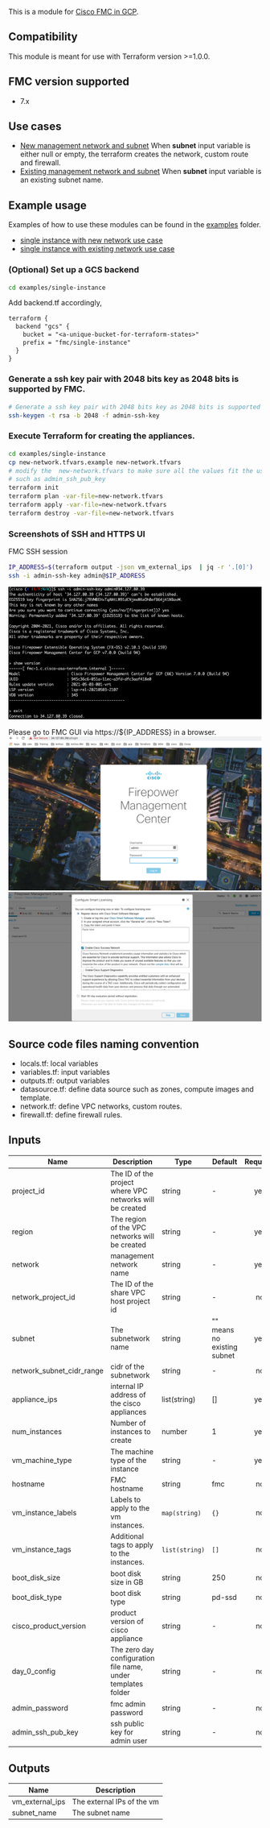 This is a module for [Cisco FMC in GCP](https://www.cisco.com/c/en/us/td/docs/security/firepower/quick_start/fmcv/fpmc-virtual/fpmc-virtual-gcp.html). 


## Compatibility

This module is meant for use with Terraform version >=1.0.0.

## FMC version supported
* 7.x

## Use cases

* [New management network and subnet](examples/single-instance/new-network.tfvars.example)
  When **subnet** input variable is either null or empty, the terraform creates the network, custom route and firewall. 
* [Existing management network and subnet](examples/single-instance/existing-network.tfvars.example)
  When **subnet** input variable is an existing subnet name.

## Example usage
Examples of how to use these modules can be found in the [examples](examples/) folder.
- [single instance with new network use case](examples/single-instance/new-network.tfvars.example)
- [single instance with existing network use case](examples/single-instance/existing-network.tfvars.example)

### (Optional) Set up a GCS backend
```bash
cd examples/single-instance
```
Add backend.tf accordingly,

```hcl
terraform {
  backend "gcs" {
    bucket = "<a-unique-bucket-for-terraform-states>"
    prefix = "fmc/single-instance"
  }
}
```

### Generate a ssh key pair with 2048 bits key as 2048 bits is supported by FMC.


```bash
# Generate a ssh key pair with 2048 bits key as 2048 bits is supported by ASA
ssh-keygen -t rsa -b 2048 -f admin-ssh-key
```

### Execute Terraform for creating the appliances.

```bash
cd examples/single-instance
cp new-network.tfvars.example new-network.tfvars
# modify the  new-network.tfvars to make sure all the values fit the use case 
# such as admin_ssh_pub_key
terraform init 
terraform plan -var-file=new-network.tfvars
terraform apply -var-file=new-network.tfvars
terraform destroy -var-file=new-network.tfvars
```
### Screenshots of SSH and HTTPS UI
FMC SSH session
```bash
IP_ADDRESS=$(terraform output -json vm_external_ips  | jq -r '.[0]')
ssh -i admin-ssh-key admin@$IP_ADDRESS
```
![SSH](images/ssh.png)

Please go to FMC GUI via https://${IP_ADDRESS} in a browser.
![FMC GUI](images/web-1.png)
![FMC GUI](images/web-2.png)

## Source code files naming convention

* locals.tf: local variables
* variables.tf: input variables
* outputs.tf: output variables
* datasource.tf: define data source such as zones, compute images and template.
* network.tf: define VPC networks, custom routes.
* firewall.tf: define firewall rules.

## Inputs

| Name | Description | Type | Default | Required |
|------|-------------|------|---------|:--------:|
| project_id | The ID of the project where VPC networks will be created | string | - | yes |
| region | The region of the VPC networks will be created | string | - | yes |
| network| management network name | string| - | yes |
| network_project_id| The ID of the share VPC host project id | string | - | no |
| subnet | The subnetwork name| string | "" means no existing subnet | yes |
| network_subnet_cidr_range | cidr of the subnetwork | string | - | no |
| appliance_ips | internal IP address of the cisco appliances | list(string) | [] | yes|
| num_instances | Number of instances to create | number | 1 | yes |
| vm_machine_type | The machine type of the instance | string | - | yes |
| hostname |  FMC hostname | string | fmc | no |
| vm\_instance\_labels | Labels to apply to the vm instances. | `map(string)` | `{}` | no |
| vm\_instance\_tags | Additional tags to apply to the instances.| `list(string)` | `[]` | no |
| boot_disk_size | boot disk size in GB | string | 250 | no |
| boot_disk_type | boot disk type | string | pd-ssd | no |
| cisco_product_version | product version of cisco appliance | string| - | no |
| day_0_config | The zero day configuration file name, under templates folder|string| - | no |
| admin_password | fmc admin password | string | - | no | 
| admin_ssh_pub_key| ssh public key for admin user | string| - | no |
## Outputs

| Name | Description |
|------|-------------|
| vm_external\_ips | The external IPs of the vm |
| subnet_name| The subnet name|